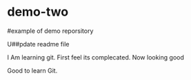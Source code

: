 # demo-two
#example of demo reporsitory

U##pdate readme file

I Am learning git. First feel its complecated. Now looking good

Good to learn Git.
